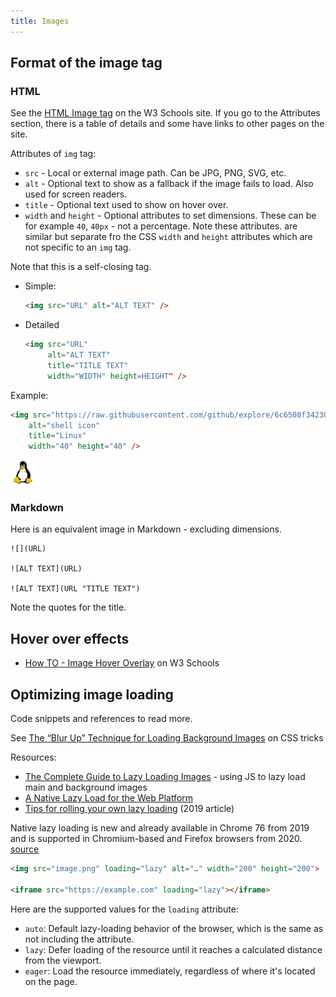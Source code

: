 ```yaml
---
title: Images
---
```


## Format of the image tag

### HTML

See the [HTML Image tag](https://www.w3schools.com/tags/tag_img.asp) on the W3 Schools site. If you go to the Attributes section, there is a table of details and some have links to other pages on the site.

Attributes of `img` tag:

- `src` - Local or external image path. Can be JPG, PNG, SVG, etc.
- `alt` - Optional text to show as a fallback if the image fails to load. Also used for screen readers.
- `title` - Optional text used to show on hover over.
- `width` and `height` - Optional attributes to set dimensions. These can be for example `40`, `40px` - not a percentage. Note these attributes. are similar but separate fro the CSS `width` and `height` attributes which are not specific to an `img` tag.

Note that this is a self-closing tag.

- Simple:
    ```html
    <img src="URL" alt="ALT TEXT" />
    ```
- Detailed
    ```html
    <img src="URL"
         alt="ALT TEXT"
         title="TITLE TEXT"
         width="WIDTH" height=HEIGHT" />
    ```

Example:

```html
<img src="https://raw.githubusercontent.com/github/explore/6c6508f34230f0ac0d49e847a326429eefbfc030/topics/linux/linux.png"
    alt="shell icon"
    title="Linux"
    width="40" height="40" />
```

<img src="https://raw.githubusercontent.com/github/explore/6c6508f34230f0ac0d49e847a326429eefbfc030/topics/linux/linux.png"
     alt="shell icon"
     title="Linux"
     width="40" height="40" />
    
    
### Markdown

Here is an equivalent image in Markdown - excluding dimensions.

```
![](URL)

![ALT TEXT](URL)

![ALT TEXT](URL "TITLE TEXT")
```

Note the quotes for the title.


## Hover over effects

- [How TO - Image Hover Overlay](https://www.w3schools.com/howto/howto_css_image_overlay.asp) on W3 Schools


## Optimizing image loading

Code snippets and references to read more.

See [The “Blur Up” Technique for Loading Background Images](https://css-tricks.com/the-blur-up-technique-for-loading-background-images/) on CSS tricks

Resources:

- [The Complete Guide to Lazy Loading Images](https://css-tricks.com/the-complete-guide-to-lazy-loading-images/) - using JS to lazy load main and background images
- [A Native Lazy Load for the Web Platform](https://css-tricks.com/a-native-lazy-load-for-the-web-platform/)
- [Tips for rolling your own lazy loading](https://css-tricks.com/tips-for-rolling-your-own-lazy-loading/) (2019 article)

Native lazy loading is new and already available in Chrome 76 from 2019 and is supported in Chromium-based and Firefox browsers from 2020. [source](https://web.dev/native-lazy-loading/)

```html
<img src="image.png" loading="lazy" alt="…" width="200" height="200">

<iframe src="https://example.com" loading="lazy"></iframe>
```

Here are the supported values for the `loading` attribute:

- `auto`: Default lazy-loading behavior of the browser, which is the same as not including the attribute.
- `lazy`: Defer loading of the resource until it reaches a calculated distance from the viewport.
- `eager`: Load the resource immediately, regardless of where it's located on the page.
